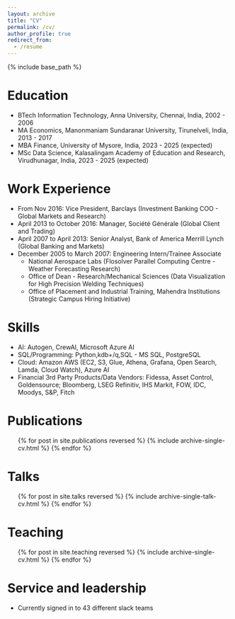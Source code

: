 ```yaml
---
layout: archive
title: "CV"
permalink: /cv/
author_profile: true
redirect_from:
  - /resume
---
```


{% include base_path %}

Education
======
* BTech Information Technology, Anna University, Chennai, India, 2002 - 2006
* MA Economics, Manonmaniam Sundaranar University, Tirunelveli, India, 2013 - 2017
* MBA Finance, University of Mysore, India, 2023 - 2025 (expected)
* MSc Data Science, Kalasalingam Academy of Education and Research, Virudhunagar, India, 2023 - 2025 (expected)

Work Experience
======
* From Nov 2016: Vice President, Barclays (Investment Banking COO - Global Markets and Research)
* April 2013 to October 2016: Manager, Société Générale (Global Client and Trading)
* April 2007 to April 2013: Senior Analyst, Bank of America Merrill Lynch (Global Banking and Markets) 
* December 2005 to March 2007: Engineering Intern/Trainee Associate
  * National Aerospace Labs (Flosolver Parallel Computing Centre - Weather Forecasting Research)
  * Office of Dean - Research/Mechanical Sciences (Data Visualization for High Precision Welding Techniques) 
  * Office of Placement and Industrial Training, Mahendra Institutions (Strategic Campus Hiring Initiative)

Skills
======
* AI: Autogen, CrewAI, Microsoft Azure AI
* SQL/Programming: Python,kdb+/q,SQL - MS SQL, PostgreSQL
* Cloud: Amazon AWS (EC2, S3, Glue, Athena, Grafana, Open Search, Lamda, Cloud Watch), Azure AI 
* Financial 3rd Party Products/Data Vendors: Fidessa, Asset Control, Goldensource; Bloomberg, LSEG Refinitiv, IHS Markit, FOW, IDC, Moodys, S&P, Fitch

Publications
======
  <ul>{% for post in site.publications reversed %}
    {% include archive-single-cv.html %}
  {% endfor %}</ul>
  
Talks
======
  <ul>{% for post in site.talks reversed %}
    {% include archive-single-talk-cv.html  %}
  {% endfor %}</ul>
  
Teaching
======
  <ul>{% for post in site.teaching reversed %}
    {% include archive-single-cv.html %}
  {% endfor %}</ul>
  
Service and leadership
======
* Currently signed in to 43 different slack teams
